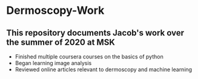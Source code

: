 # Dermoscopy-Work

## This repository documents Jacob's work over the summer of 2020 at MSK

- Finished multiple coursera courses on the basics of python
- Began learning image analysis
- Reviewed online articles relevant to dermoscopy and machine learning
